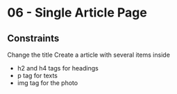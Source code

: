 # 06 - Single Article Page 

## Constraints
 Change the title
 Create a article with several items inside
 - h2 and h4 tags for headings
 - p tag for texts
 - img tag for the photo